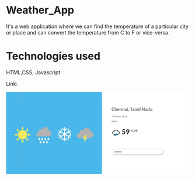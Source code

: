 # Weather_App
It's a web application where we can find the temperature of a particular city or place and can convert the temperature from C to F or vice-versa.
# Technologies used
HTML,CSS, Javascript


Link:

![Layout](https://github.com/Md-Mudassir/WeatherAppV1/blob/master/css/wv1.JPG)
